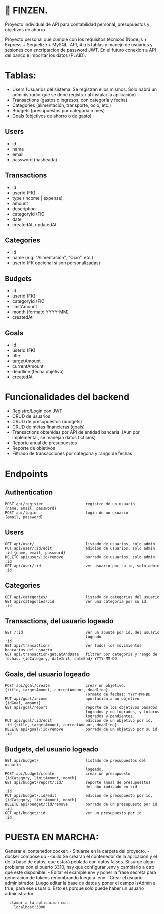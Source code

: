 # 💸 FINZEN.
Proyecto individual de API para contabilidad personal, presupuestos y objetivos de ahorro

Proyecto personal que cumple con los requisitos técnicos (Node.js + Express + Sequelize + MySQL, API, 4 o 5 tablas y manejo de usuarios y sesiones con encriptacion de password JWT. En el futuro conexion a API del banco e importar los datos (PLAID).


# Tablas:
- Users (Usuarios del sistema. Se registran ellos mismos. Solo habrá un administrador que se debe registrar al instalar la aplicación)
- Transactions (gastos o ingresos, con categoría y fecha)
- Categories (alimentación, transporte, ocio, etc.)
- Budgets (presupuestos por categoría o mes)
- Goals (objetivos de ahorro o de gasto)

## Users
- id
- name
- email
- password (hasheada)

## Transactions
- id
- userId (FK)
- type (income | expense)
- amount
- description
- categoryId (FK)
- date
- createdAt, updatedAt

## Categories
- id
- name (e.g. "Alimentación", "Ocio", etc.)
- userId (FK opcional si son personalizadas)

## Budgets
- id
- userId (FK)
- categoryId (FK)
- limitAmount
- month (formato YYYY-MM)
- createdAt

## Goals
- id
- userId (FK)
- title
- targetAmount
- currentAmount
- deadline (fecha objetivo)
- createdAt

# Funcionalidades del backend
- Registro/Login con JWT
- CRUD de usuarios
- CRUD de presupuestos (budgets)
- CRUD de metas financieras (goals)
- Transactions obtenidas por API de entidad bancaria. (Aun por implementar, se manejan datos ficticios)
- Reporte anual de presupuestos
- Reporte de objetivos
- Filtrado de transacciones por categoría y rango de fechas

# Endpoints
## Authentication
```POST api/register                   registro de un usuario              {name, email, password}```  
```POST api/login                      login de un usuario                 {email, password}```  

## Users
```GET api/user/                       listado de usuarios, solo admin```  
```PUT api/user/:id/edit               edicion de usuarios, solo admin     :id {name, email, password}```  
```DELETE api/user/:id/remove          borrado de usuarios, solo admin     :id ```  
```GET api/user/:id                    ver usuario por su id, solo admin   :id```  

## Categories
```GET api/categories/                 listado de categorias del usuario```  
```GET api/categories/:id              ver una categoria por su id.        :id```  

## Transactions, del usuario logeado
```GET /:id                            ver un apunte por id, del usuario```  
```                                    logeado                             :id```  
```GET api/transaction/                ver todos los movimientos bancarios del usuario```  
```GET api/transaction/getCatAndDate   filtrar por categoria y rango de fechas. {idCategory, dateInit, dateEnd} YYYY-MM-DD```  

## Goals, del usuario logeado
```POST api/goal/create                crear un objetivo.                   {title, targetAmount, currentAmount, deadline}```  
```                                    Formato de fechas: YYYY-MM-DD```  
```PUT api/goal/income                 aportación a un objetivo             {idGoal, amount}```  
```GET api/goal/report                 reporte de los objetivos pasados```  
```                                    logrados y no logrados, y futuros```  
```                                    logrados y pendientes.```  
```PUT api/goal/:id/edit               edicion de un objetivo por id,       :id {title, targetAmount, currentAmount, deadline}```  
```DELETE api/goal/:id/remove          borrado de un objetivo por su id     :id```  

## Budgets, del usuario logeado
```GET api/budget/                     listado de presupuestos del usuario  ```  
```                                    logeado.```  
```POST api/budget/create              crear un presupuesto                 {idCategory, limitAmount, month}```  
```GET api/budget/report/:id/          reporte anual de presupuestos```  
```                                    del año indicado en :id              :id```  
```PUT api/budget/:id/edit             edicion de presupuesto por id,       {idCategory, limitAmount, month}```  
```DELETE api/budget/:id/remove        borrado de un presupuesto por id     :id```  
```GET api/budget/:id                  ver un presupuesto por id            :id```

# PUESTA EN MARCHA:
Generar el contenedor docker:
    - Situarse en la carpeta del proyecto.
    - docker compose up --build
        Se crearan el contenedor de la aplicacion y el de la base de datos, que estará poblada con datos falsos.
        Si surge algun problema con el puerto 3310, hay que configurar .env y cambiarlo a otro que esté disponible.
    - Editar el example.env y poner la frase secreta para generacion de tokens renombrando luego a .env
    - Crear el usuario administrador. Luego editar la base de datos y poner el campo isAdmin a true, para ese usuario.
        Esto es porque solo puede haber un usuario administrador.

    - Llamar a la aplicacion con
        localhost:3000


